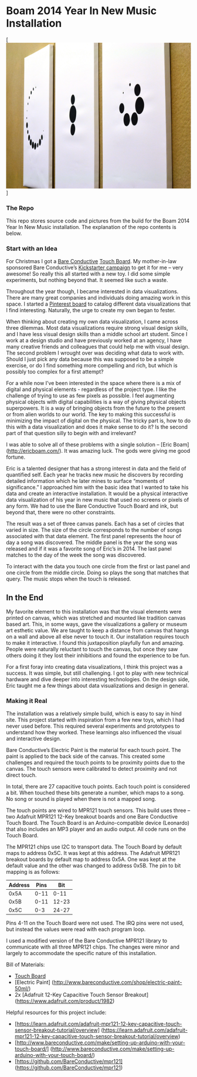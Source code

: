 
# Boam 2014 Year In New Music Installation

[![Boam 2014 Year In New Music Installation](https://github.com/byJarrett/Boam2014YearInNewMusicInstallation/blob/master/Pictures/DSC_0569.JPG)]

### The Repo

This repo stores source code and pictures from the build for the Boam 2014 Year In New Music installation.  The explanation of the repo contents is below.



### Start with an Idea

For Christmas I got a [Bare Conductive](http://www.bareconductive.com/) [Touch Board](http://www.bareconductive.com/shop/touch-board/).  My mother-in-law sponsored Bare Conductive’s [Kickstarter campaign](https://www.kickstarter.com/projects/863853574/touch-board-interactivity-everywhere) to get it for me – very awesome!  So really this all started with a new toy.  I did some simple experiments, but nothing beyond that.  It seemed like such a waste.

Throughout the year though, I became interested in data visualizations.  There are many great companies and individuals doing amazing work in this space.  I started a [Pinterest board](https://www.pinterest.com/byjarrett/data-visualization/) to catalog different data visualizations that I find interesting.  Naturally, the urge to create my own began to fester.

When thinking about creating my own data visualization, I came across three dilemmas.  Most data visualizations require strong visual design skills, and I have less visual design skills than a middle school art student.  Since I work at a design studio and have previously worked at an agency, I have many creative friends and colleagues that could help me with visual design.  The second problem I wrought over was deciding what data to work with.  Should I just pick any data because this was supposed to be a simple exercise, or do I find something more compelling and rich, but which is possibly too complex for a first attempt?

For a while now I’ve been interested in the space where there is a mix of digital and physical elements - regardless of the project type.  I like the challenge of trying to use as few pixels as possible.  I feel augmenting physical objects with digital capabilities is a way of giving physical objects superpowers.  It is a way of bringing objects from the future to the present or from alien worlds to our world.  The key to making this successful is minimizing the impact of digital on the physical.  The tricky part is, how to do this with a data visualization and does it make sense to do it?  Is the second part of that question silly to begin with and irrelevant?

I was able to solve all of these problems with a single solution – [Eric Boam] (http://ericboam.com/).  It was amazing luck.  The gods were giving me good fortune.

Eric is a talented designer that has a strong interest in data and the field of quantified self.  Each year he tracks new music he discovers by recording detailed information which he later mines to surface “moments of significance.”  I approached him with the basic idea that I wanted to take his data and create an interactive installation.  It would be a physical interactive data visualization of his year in new music that used no screens or pixels of any form.  We had to use the Bare Conductive Touch Board and ink, but beyond that, there were no other constraints.

The result was a set of three canvas panels.  Each has a set of circles that varied in size.  The size of the circle corresponds to the number of songs associated with that data element.  The first panel represents the hour of day a song was discovered.  The middle panel is the year the song was released and if it was a favorite song of Eric’s in 2014.  The last panel matches to the day of the week the song was discovered.

To interact with the data you touch one circle from the first or last panel and one circle from the middle circle.  Doing so plays the song that matches that query.  The music stops when the touch is released.



## In the End


My favorite element to this installation was that the visual elements were printed on canvas, which was stretched and mounted like tradition canvas based art.  This, in some ways, gave the visualizations a gallery or museum art esthetic value.  We are taught to keep a distance from canvas that hangs on a wall and above all else never to touch it.  Our installation requires touch to make it interactive.  I found this juxtaposition playfully fun and amazing.  People were naturally reluctant to touch the canvas, but once they saw others doing it they lost their inhibitions and found the experience to be fun.

For a first foray into creating data visualizations, I think this project was a success.  It was simple, but still challenging.  I got to play with new technical hardware and dive deeper into interesting technologies.  On the design side, Eric taught me a few things about data visualizations and design in general.




### Making it Real

The installation was a relatively simple build, which is easy to say in hind site.  This project started with inspiration from a few new toys, which I had never used before.  This required several experiments and prototypes to understand how they worked.  These learnings also influenced the visual and interactive design.


Bare Conductive’s Electric Paint is the material for each touch point.  The paint is applied to the back side of the canvas.  This created some challenges and required the touch points to be proximity points due to the canvas.  The touch sensors were calibrated to detect proximity and not direct touch.

In total, there are 27 capacitive touch points.  Each touch point is considered a bit.  When touched these bits generate a number, which maps to a song.  No song or sound is played when there is not a mapped song.

The touch points are wired to MPR121 touch sensors.  This build uses three – two Adafruit MPR121 12-Key breakout boards and one Bare Conductive Touch Board.  The Touch Board is an Arduino-compatible device (Leonardo) that also includes an MP3 player and an audio output.  All code runs on the Touch Board.

The MPR121 chips use I2C to transport data.  The Touch Board by default maps to address 0x5C.  It was kept at this address.  The Adafruit MPR121 breakout boards by default map to address 0x5A.  One was kept at the default value and the other was changed to address 0x5B.  The pin to bit mapping is as follows:

Address | Pins   | Bit
------- | ------ | -----
0x5A    | 0-11   | 0-11
0x5B    | 0-11   | 12-23
0x5C    | 0-3    | 24-27

Pins 4-11 on the Touch Board were not used.  The IRQ pins were not used, but instead the values were read with each program loop.

I used a modified version of the Bare Conductive MPR121 library to communicate with all three MPR121 chips.  The changes were minor and largely to accommodate the specific nature of this installation.

Bill of Materials:

- [Touch Board](http://www.bareconductive.com/shop/touch-board/)
- [Electric Paint] (http://www.bareconductive.com/shop/electric-paint-50ml/)
- 2x [Adafruit 12-Key Capacitive Touch Sensor Breakout] (https://www.adafruit.com/product/1982)



Helpful resources for this project include:
-  [https://learn.adafruit.com/adafruit-mpr121-12-key-capacitive-touch-sensor-breakout-tutorial/overview] (https://learn.adafruit.com/adafruit-mpr121-12-key-capacitive-touch-sensor-breakout-tutorial/overview)
-  [http://www.bareconductive.com/make/setting-up-arduino-with-your-touch-board/] (http://www.bareconductive.com/make/setting-up-arduino-with-your-touch-board/)
-  [https://github.com/BareConductive/mpr121] (https://github.com/BareConductive/mpr121)
